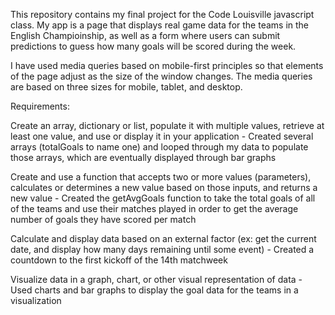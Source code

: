 This repository contains my final project for the Code Louisville javascript class. My app is a page that displays real game data for the teams in the English Champioinship, as well as a form where users can submit predictions to guess how many goals will be scored during the week.

I have used media queries based on mobile-first principles so that elements of the page adjust as the size of the window changes. The media queries are based on three sizes for mobile, tablet, and desktop.

Requirements:

Create an array, dictionary or list, populate it with multiple values, retrieve at least one value, and use or display it in your application - Created several arrays (totalGoals to name one) and looped through my data to populate those arrays, which are eventually displayed through bar graphs

Create and use a function that accepts two or more values (parameters), calculates or determines a new value based on those inputs, and returns a new value - Created the getAvgGoals function to take the total goals of all of the teams and use their matches played in order to get the average number of goals they have scored per match

Calculate and display data based on an external factor (ex: get the current date, and display how many days remaining until some event) - Created a countdown to the first kickoff of the 14th matchweek

Visualize data in a graph, chart, or other visual representation of data - Used charts and bar graphs to display the goal data for the teams in a visualization